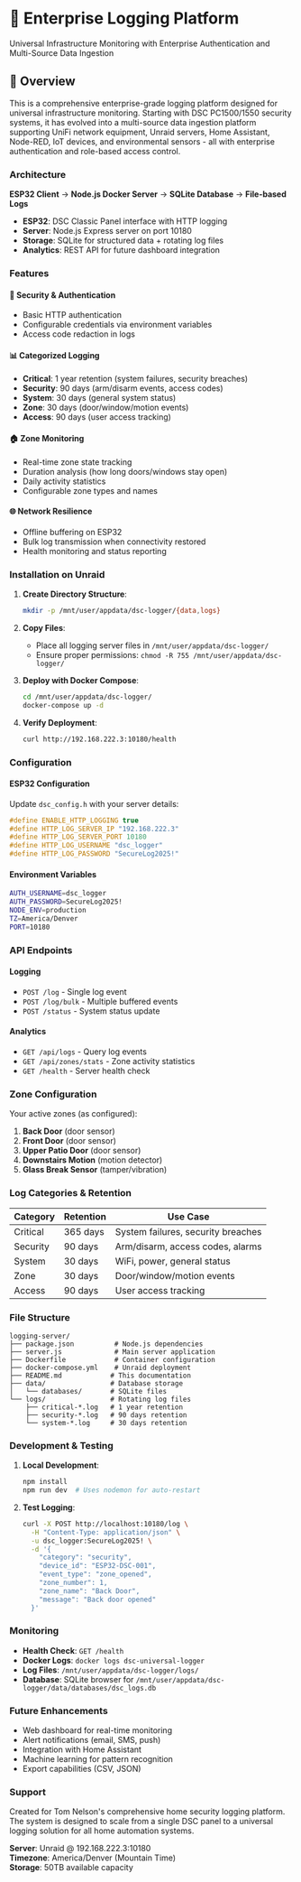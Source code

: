 # 🏢 Enterprise Logging Platform

Universal Infrastructure Monitoring with Enterprise Authentication and Multi-Source Data Ingestion

## 🚀 Overview

This is a comprehensive enterprise-grade logging platform designed for universal infrastructure monitoring. Starting with DSC PC1500/1550 security systems, it has evolved into a multi-source data ingestion platform supporting UniFi network equipment, Unraid servers, Home Assistant, Node-RED, IoT devices, and environmental sensors - all with enterprise authentication and role-based access control.

### Architecture

**ESP32 Client** → **Node.js Docker Server** → **SQLite Database** → **File-based Logs**
- **ESP32**: DSC Classic Panel interface with HTTP logging
- **Server**: Node.js Express server on port 10180
- **Storage**: SQLite for structured data + rotating log files
- **Analytics**: REST API for future dashboard integration

### Features

#### 🔐 Security & Authentication
- Basic HTTP authentication
- Configurable credentials via environment variables
- Access code redaction in logs

#### 📊 Categorized Logging
- **Critical**: 1 year retention (system failures, security breaches)
- **Security**: 90 days (arm/disarm events, access codes)
- **System**: 30 days (general system status)
- **Zone**: 30 days (door/window/motion events)
- **Access**: 90 days (user access tracking)

#### 🏠 Zone Monitoring
- Real-time zone state tracking
- Duration analysis (how long doors/windows stay open)
- Daily activity statistics
- Configurable zone types and names

#### 🌐 Network Resilience
- Offline buffering on ESP32
- Bulk log transmission when connectivity restored
- Health monitoring and status reporting

### Installation on Unraid

1. **Create Directory Structure**:
   ```bash
   mkdir -p /mnt/user/appdata/dsc-logger/{data,logs}
   ```

2. **Copy Files**:
   - Place all logging server files in `/mnt/user/appdata/dsc-logger/`
   - Ensure proper permissions: `chmod -R 755 /mnt/user/appdata/dsc-logger/`

3. **Deploy with Docker Compose**:
   ```bash
   cd /mnt/user/appdata/dsc-logger/
   docker-compose up -d
   ```

4. **Verify Deployment**:
   ```bash
   curl http://192.168.222.3:10180/health
   ```

### Configuration

#### ESP32 Configuration
Update `dsc_config.h` with your server details:
```cpp
#define ENABLE_HTTP_LOGGING true
#define HTTP_LOG_SERVER_IP "192.168.222.3"
#define HTTP_LOG_SERVER_PORT 10180
#define HTTP_LOG_USERNAME "dsc_logger"
#define HTTP_LOG_PASSWORD "SecureLog2025!"
```

#### Environment Variables
```bash
AUTH_USERNAME=dsc_logger
AUTH_PASSWORD=SecureLog2025!
NODE_ENV=production
TZ=America/Denver
PORT=10180
```

### API Endpoints

#### Logging
- `POST /log` - Single log event
- `POST /log/bulk` - Multiple buffered events
- `POST /status` - System status update

#### Analytics
- `GET /api/logs` - Query log events
- `GET /api/zones/stats` - Zone activity statistics
- `GET /health` - Server health check

### Zone Configuration

Your active zones (as configured):
1. **Back Door** (door sensor)
2. **Front Door** (door sensor)  
3. **Upper Patio Door** (door sensor)
4. **Downstairs Motion** (motion detector)
5. **Glass Break Sensor** (tamper/vibration)

### Log Categories & Retention

| Category | Retention | Use Case |
|----------|-----------|----------|
| Critical | 365 days | System failures, security breaches |
| Security | 90 days | Arm/disarm, access codes, alarms |
| System | 30 days | WiFi, power, general status |
| Zone | 30 days | Door/window/motion events |
| Access | 90 days | User access tracking |

### File Structure
```
logging-server/
├── package.json          # Node.js dependencies
├── server.js             # Main server application
├── Dockerfile            # Container configuration  
├── docker-compose.yml    # Unraid deployment
├── README.md            # This documentation
├── data/                # Database storage
│   └── databases/       # SQLite files
└── logs/                # Rotating log files
    ├── critical-*.log   # 1 year retention
    ├── security-*.log   # 90 days retention
    └── system-*.log     # 30 days retention
```

### Development & Testing

1. **Local Development**:
   ```bash
   npm install
   npm run dev  # Uses nodemon for auto-restart
   ```

2. **Test Logging**:
   ```bash
   curl -X POST http://localhost:10180/log \
     -H "Content-Type: application/json" \
     -u dsc_logger:SecureLog2025! \
     -d '{
       "category": "security",
       "device_id": "ESP32-DSC-001", 
       "event_type": "zone_opened",
       "zone_number": 1,
       "zone_name": "Back Door",
       "message": "Back door opened"
     }'
   ```

### Monitoring

- **Health Check**: `GET /health`
- **Docker Logs**: `docker logs dsc-universal-logger`
- **Log Files**: `/mnt/user/appdata/dsc-logger/logs/`
- **Database**: SQLite browser for `/mnt/user/appdata/dsc-logger/data/databases/dsc_logs.db`

### Future Enhancements

- Web dashboard for real-time monitoring
- Alert notifications (email, SMS, push)
- Integration with Home Assistant
- Machine learning for pattern recognition
- Export capabilities (CSV, JSON)

### Support

Created for Tom Nelson's comprehensive home security logging platform. The system is designed to scale from a single DSC panel to a universal logging solution for all home automation systems.

**Server**: Unraid @ 192.168.222.3:10180  
**Timezone**: America/Denver (Mountain Time)  
**Storage**: 50TB available capacity